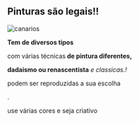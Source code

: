 

<!DOCTYPE html>

<html lang="pt-br">

<head>

<meta charset="UTF-8">

<title>pinturas artisticas</title>

<link rel="stylesheet" href="style.css">

<link rel="icon" href="brain.png">

</head>

<body>

<section class="Titulo">

<h1 id="titulo"> Pinturas são legais!!</h1>

</section>

<section class="conteudo">

<div class="imagem">

<img src="imagem canario.jpg" alt="canarios">

</div>

<div class="texto div">

<p class="texto"><strong>Tem de diversos tipos</strong> </p>

<p class="texto"> com várias técnicas<strong> de pintura diferentes,

dadaismo ou renascentista</strong> <em> e classicas.!</em></p>

<p class="texto"> podem ser reproduzidas a sua escolha 

.</p>

<p class="texto"> use várias cores e seja criativo</p>
